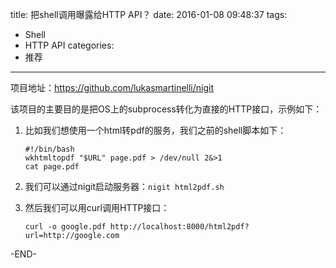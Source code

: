 title: 把shell调用曝露给HTTP API？
date: 2016-01-08 09:48:37
tags:
- Shell
- HTTP API
categories:
- 推荐

---

项目地址：<https://github.com/lukasmartinelli/nigit>

该项目的主要目的是把OS上的subprocess转化为直接的HTTP接口，示例如下：

1. 比如我们想使用一个html转pdf的服务，我们之前的shell脚本如下：
    ```
    #!/bin/bash
    wkhtmltopdf "$URL" page.pdf > /dev/null 2&>1
    cat page.pdf
    ```

2. 我们可以通过nigit启动服务器：`nigit html2pdf.sh `

3. 然后我们可以用curl调用HTTP接口：
    ```
    curl -o google.pdf http://localhost:8000/html2pdf?url=http://google.com
    ```

-END-
